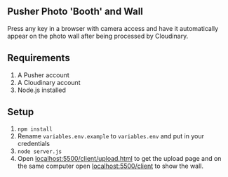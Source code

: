 ## Pusher Photo 'Booth' and Wall

Press any key in a browser with camera access and have it automatically appear on the photo wall after being processed by Cloudinary. 

## Requirements

1. A Pusher account
2. A Cloudinary account
3. Node.js installed


## Setup

1. `npm install`
2. Rename `variables.env.example` to `variables.env` and put in your credentials
3. `node server.js`
4. Open [localhost:5500/client/upload.html](http://localhost:5500/client/upload.html) to get the upload page and on the same computer open [localhost:5500/client](http://localhost:5500/client) to show the wall.